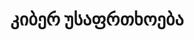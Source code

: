 ---
title: კიბერ უსაფრთხოება
description: თქვენი ბიზნესის დაცვა ციფრული საფრთხეებისგან, მონაცემების
  უსაფრთხოება და პრევენცია.
icon_color: pink
aos_delay: "100"
icon: security
---